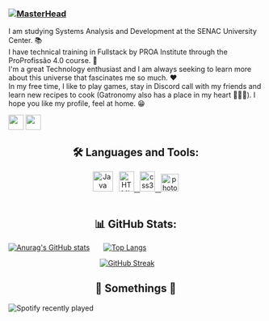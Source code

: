 ### [![MasterHead](https://64.media.tumblr.com/5040432f215ad46e94d8b6118a654c99/8f6495a2e4de4c3a-8f/s2048x3072/dff39b47b2fcbf9c87253ad262455f09c913b278.png)](https://github.com/CatharinyDamasceno)

I am studying Systems Analysis and Development at the SENAC University Center. 📚 <br />
I have technical training in Fullstack by PROA Institute through the ProProfissão 4.0 course. 🥳 <br />
I'm a great Technology enthusiast and I am always seeking to learn more about this universe that fascinates me so much. ❤️ <br />
In my free time, I like to play games, stay in Discord call with my friends and learn new recipes to cook (Gatronomy also has a place in my heart 👩🏼‍🍳). 
I hope you like my profile, feel at home. 😁

<p align="left">
<a href="https://www.linkedin.com/in/catharinydamasceno/" target="blank"><img align="center" src="https://cdn.icon-icons.com/icons2/2699/PNG/512/linkedin_logo_icon_170234.png" alt="" height="30" width="30" /></a>
<a href="https://www.instagram.com/cathariny.zz/" target="blank"><img align="center" src="https://upload.wikimedia.org/wikipedia/commons/thumb/a/a5/Instagram_icon.png/600px-Instagram_icon.png" alt="" height="30" width="30" /></a>

<br />
<h2 align="center">🛠 Languages and Tools:</h2>
<p align="center"> <img src="https://cdn-icons-png.flaticon.com/512/226/226777.png" alt="Java" width="40" height="40"/> </a> &nbsp; <a href="https://www.tecmundo.com.br/html5" target="_blank"> <img src="https://logodownload.org/wp-content/uploads/2016/10/html5-logo-1.png" alt="HTML5" width="30" height="40"/> &nbsp; </a> <a href="https://www.w3schools.com/css/" target="_blank"> <img src="https://logodownload.org/wp-content/uploads/2017/04/css-3-logo.png" alt="css3" width="30" height="40"/> &nbsp; </a> <img src="https://designe.com.br/wp-content/uploads/2020/07/adobe-photoshop-cc-2020-icone-designe.png" alt="photoshop" width="35" height="35"/> <br /> <br />
  
<h2 align="center">📊 GitHub Stats:</h2>
<p align="center">
 
[![Anurag's GitHub stats](https://github-readme-stats.vercel.app/api?username=CatharinyDamasceno&show_icons=true&theme=dracula)](https://github.com/CatharinyDamasceno/github-readme-stats) &nbsp; &nbsp; &nbsp; [![Top Langs](https://github-readme-stats.vercel.app/api/top-langs/?username=CatharinyDamasceno&langs_count=8=true&theme=dracula)](https://github.com/CatharinyDamasceno/github-readme-stats)

&nbsp; &nbsp; &nbsp; &nbsp; &nbsp; &nbsp; &nbsp; &nbsp; &nbsp; &nbsp; &nbsp; &nbsp; &nbsp; &nbsp; &nbsp; &nbsp; &nbsp; &nbsp; &nbsp; &nbsp; &nbsp; &nbsp; &nbsp; [![GitHub Streak](http://github-readme-streak-stats.herokuapp.com?user=CatharinyDamasceno&theme=dracula&date_format=M%20j%5B%2C%20Y%5D)](https://git.io/streak-stats) 

<h2 align="center">🌈 Somethings 🌈</h2>
<p align="center"> 
  
![Spotify recently played](https://spotify-recently-played-readme.vercel.app/api?user=cathariinyl) 


